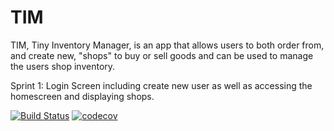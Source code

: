 # TIM

TIM, Tiny Inventory Manager, is an app that allows users to both order from, and create new, "shops" to buy or sell goods and can be used to manage the users shop inventory.

Sprint 1: Login Screen including create new user as well as accessing the homescreen and displaying shops.

[![Build Status](https://travis-ci.org/WitsUpWesley/TIM2.svg?branch=master)](https://travis-ci.org/WitsUpWesley/TIM2)
[![codecov](https://codecov.io/gh/WitsUpWesley/TIM2/branch/master/graph/badge.svg)](https://codecov.io/gh/WitsUpWesley/TIM2)

